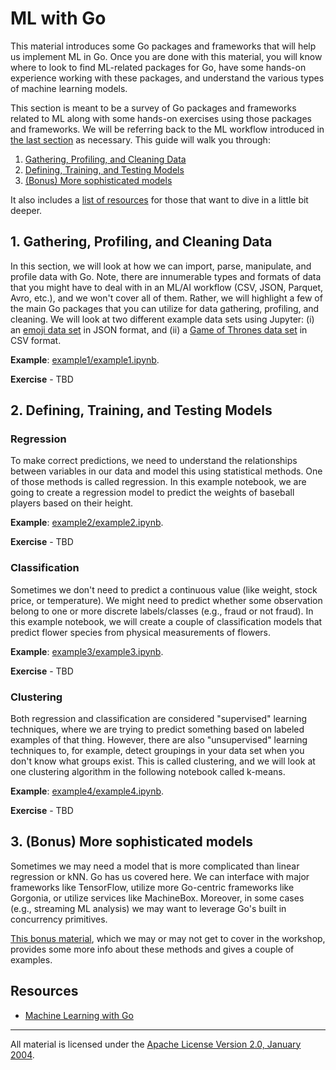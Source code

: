 # ML with Go

This material introduces some Go packages and frameworks that will help us implement ML in Go. Once you are done with this material, you will know where to look to find ML-related packages for Go, have some hands-on experience working with these packages, and understand the various types of machine learning models.

This section is meant to be a survey of Go packages and frameworks related to ML along with some hands-on exercises using those packages and frameworks. We will be referring back to the ML workflow introduced in [the last section](../ml_workflow) as necessary.  This guide will walk you through:

1. [Gathering, Profiling, and Cleaning Data](#1-gathering-profiling-and-cleaning-data)
2. [Defining, Training, and Testing Models](#2-defining-training-and-testing-models)
3. [(Bonus) More sophisticated models](#3-bonus-more-sophisticated-models)

It also includes a [list of resources](#resources) for those that want to dive in a little bit deeper.

## 1. Gathering, Profiling, and Cleaning Data

In this section, we will look at how we can import, parse, manipulate, and profile data with Go. Note, there are innumerable types and formats of data that you might have to deal with in an ML/AI workflow (CSV, JSON, Parquet, Avro,  etc.), and we won't cover all of them. Rather, we will highlight a few of the main Go packages that you can utilize for data gathering,  profiling, and cleaning.  We will look at two different example data sets using Jupyter: (i) an [emoji data set](https://www.kaggle.com/sanjayaw/emosim508) in JSON format, and (ii) a [Game of Thrones data set](https://github.com/chrisalbon/war_of_the_five_kings_dataset) in CSV format.

**Example**: [example1/example1.ipynb](example1/example1.ipynb). 

**Exercise** - TBD

## 2. Defining, Training, and Testing Models

### Regression

To make correct predictions, we need to understand the relationships between variables in our data and model this using statistical methods. One of those methods is called regression. In this example notebook, we are going to create a regression model to predict the weights of baseball players based on their height.

**Example**: [example2/example2.ipynb](example2/example2.ipynb). 

**Exercise** - TBD

### Classification

Sometimes we don't need to predict a continuous value (like weight, stock price, or temperature). We might need to predict whether some observation belong to one or more discrete labels/classes (e.g., fraud or not fraud). In this example notebook, we will create a couple of classification models that predict flower species from physical measurements of flowers.

**Example**: [example3/example3.ipynb](example3/example3.ipynb). 

**Exercise** - TBD

### Clustering

Both regression and classification are considered "supervised" learning techniques, where we are trying to predict something based on labeled examples of that thing. However, there are also "unsupervised" learning techniques to, for example, detect groupings in your data set when you don't know what groups exist. This is called clustering, and we will look at one clustering algorithm in the following notebook called k-means.

**Example**: [example4/example4.ipynb](example4/example4.ipynb). 

**Exercise** - TBD


## 3. (Bonus) More sophisticated models

Sometimes we may need a model that is more complicated than linear regression or kNN. Go has us covered here. We can interface with major frameworks like TensorFlow, utilize more Go-centric frameworks like Gorgonia, or utilize services like MachineBox.  Moreover, in some cases (e.g., streaming ML analysis) we may want to leverage Go's built in concurrency primitives. 

[This bonus material](bonus), which we may or may not get to cover in the workshop, provides some more info about these methods and gives a couple of examples.

## Resources

- [Machine Learning with Go](https://www.packtpub.com/big-data-and-business-intelligence/machine-learning-go)  

___
All material is licensed under the [Apache License Version 2.0, January 2004](http://www.apache.org/licenses/LICENSE-2.0).
